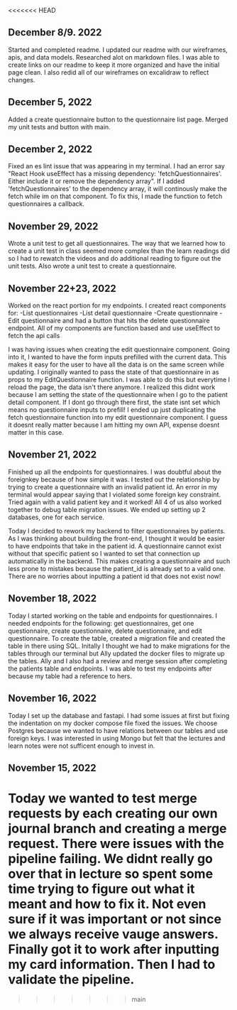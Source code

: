 <<<<<<< HEAD
## December 8/9. 2022
Started and completed readme. I updated our readme with our wireframes, apis, and data models. Researched alot on markdown files. I was able to create links on our readme to keep it more organized and have the initial page clean.
I also redid all of our wireframes on excalidraw to reflect changes.

## December 5, 2022
Added a create questionnaire button to the questionnaire list page.
Merged my unit tests and button with main.

## December 2, 2022
Fixed an es lint issue that was appearing in my terminal. I had an error say "React Hook useEffect has a missing dependency: 'fetchQuestionnaires'. Either include it or remove the dependency array". If I added 'fetchQuestionnaires' to the dependency array, it will continously make the fetch while im on that component. To fix this, I made the function to fetch questionnaires a callback.

## November 29, 2022
Wrote a unit test to get all questionnaires. The way that we learned how to create a unit test in class seemed more complex than the learn readings did so I had to rewatch the videos and do additional reading to figure out the unit tests.
Also wrote a unit test to create a questionnaire.

## November 22+23, 2022
Worked on the react portion for my endpoints.
I created react components for:
-List questionnaires
-List detail questionnaire
-Create questionnaire
-Edit questionnaire
and had a button that hits the delete questionnaire endpoint.
All of my components are function based and use useEffect to fetch the api calls

I was having issues when creating the edit questionnaire component. Going into it, I wanted to have the form inputs prefilled with the current data. This makes it easy for the user to have all the data is on the same screen while updating. I originally wanted to pass the state of that questionnaire in as props to my EditQuestionnaire function. I was able to do this but everytime I reload the page, the data isn't there anymore. I realized this didnt work because I am setting the state of the questionnaire when I go to the patient detail component. If I dont go through there first, the state isnt set which means no questionnaire inputs to prefill! I ended up just duplicating the fetch questionnaire function into my edit questionnaire component. I guess it doesnt really matter because I am hitting my own API, expense doesnt matter in this case.

## November 21, 2022
Finished up all the endpoints for questionnaires. I was doubtful about the foreignkey because of how simple it was. I tested out the relationship by trying to create a questionnaire with an invalid patient id. An error in my terminal would appear saying that I violated some foreign key constraint. Tried again with a valid patient key and it worked!
All 4 of us also worked together to debug table migration issues. We ended up setting up 2 databases, one for each service.

Today I decided to rework my backend to filter questionnaires by patients. As I was thinking about building the front-end, I thought it would be easier to have endpoints that take in the patient id. A questionnaire cannot exist without that specific patient so I wanted to set that connection up automatically in the backend. This makes creating a questionnaire and such less prone to mistakes because the patient_id is already set to a valid one. There are no worries about inputting a patient id that does not exist now!

## November 18, 2022
Today I started working on the table and endpoints for questionnaires.
I needed endpoints for the following:
get questionnaires,
get one questionnaire,
create questionnaire,
delete questionnaire,
and edit questionnaire.
To create the table, created a migration file and created the table in there using SQL.
Initally I thought we had to make migrations for the tables through our terminal but Ally updated the docker files to migrate up the tables.
Ally and I also had a review and merge session after completing the patients table and endpoints. I was able to test my endpoints after because my table had a reference to hers.

## November 16, 2022
Today I set up the database and fastapi. I had some issues at first but fixing the indentation on my docker compose file fixed the issues.
We choose Postgres because we wanted to have relations between our tables and use foreign keys.
I was interested in using Mongo but felt that the lectures and learn notes were not sufficent enough to invest in.

## November 15, 2022
Today we wanted to test merge requests by each creating our own journal branch and creating a merge request. There were issues with the pipeline failing. We didnt really go over that in lecture so spent some time trying to figure out what it meant and how to fix it. Not even sure if it was important or not since we always receive vauge answers. Finally got it to work after inputting my card information. Then I had to validate the pipeline.
=======
>>>>>>> main
